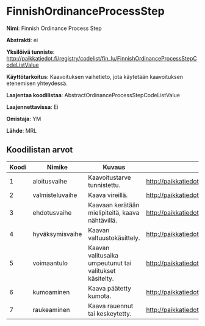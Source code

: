 # FinnishOrdinanceProcessStep

**Nimi**: Finnish Ordinance Process Step

**Abstrakti**: ei

**Yksilöivä tunniste**: http://paikkatiedot.fi/registry/codelist/fin_lu/FinnishOrdinanceProcessStepCodeListValue

**Käyttötarkoitus**: Kaavoituksen vaihetieto, jota käytetään kaavoituksen etenemisen yhteydessä.

**Laajentaa koodilistaa**: AbstractOrdinanceProcessStepCodeListValue

**Laajennettavissa**: Ei

**Omistaja**: YM

**Lähde**: MRL

## Koodilistan arvot

Koodi     | Nimike            | Kuvaus            | Tunniste
-----------|------------------|------------------|------------
 1       | aloitusvaihe   | Kaavoitustarve tunnistettu. | http://paikkatiedot.fi/registry/codelist/fin_lu/FinnishOrdinanceProcessStepCodeListValue/1
 2       | valmisteluvaihe   | Kaava vireillä. | http://paikkatiedot.fi/registry/codelist/fin_lu/FinnishOrdinanceProcessStepCodeListValue/2
 3       | ehdotusvaihe   | Kaavaan kerätään mielipiteitä, kaava nähtävillä. | http://paikkatiedot.fi/registry/codelist/fin_lu/FinnishOrdinanceProcessStepCodeListValue/3
 4       | hyväksymisvaihe   | Kaavan valtuustokäsittely. | http://paikkatiedot.fi/registry/codelist/fin_lu/FinnishOrdinanceProcessStepCodeListValue/4
 5       | voimaantulo   | Kaavan valitusaika umpeutunut tai valitukset käsitelty. | http://paikkatiedot.fi/registry/codelist/fin_lu/FinnishOrdinanceProcessStepCodeListValue/5
 6       | kumoaminen   | Kaava päätetty kumota. | http://paikkatiedot.fi/registry/codelist/fin_lu/FinnishOrdinanceProcessStepCodeListValue/6
 7       | raukeaminen   | Kaava rauennut tai keskeytetty. | http://paikkatiedot.fi/registry/codelist/fin_lu/FinnishOrdinanceProcessStepCodeListValue/7
